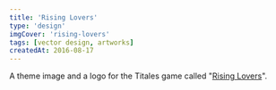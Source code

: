 ```yaml
---
title: 'Rising Lovers'
type: 'design'
imgCover: 'rising-lovers'
tags: [vector design, artworks]
createdAt: 2016-08-17
---
```


A theme image and a logo for the Titales game called "[Rising Lovers](http://www.risinglovers.com/)".
<!--more-->